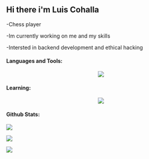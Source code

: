 ## Hi there i'm Luis Cohalla 

-Chess player

-Im currently working on me and my skills

-Intersted in backend development and ethical hacking


#### Languages and Tools:

<p align="center">
  <a href="https://skillicons.dev">
    <img src="https://skillicons.dev/icons?i=cs,py,html,css,js,dotnet,git" />
  </a>
</p>

#### Learning:

<p align="center">
  <a href="https://skillicons.dev">
    <img src="https://skillicons.dev/icons?i=c,cpp,unity,typescript,mysql,mongodb" />
  </a>
</p>

#### Github Stats:


<p align="left">
  <a>
    <img src="https://github-readme-streak-stats.herokuapp.com/?user=kikepy&theme=tokyonight" />
  </a>
</p>

<p align="left">
  <a>
    <img src="https://github-readme-stats.vercel.app/api?username=kikepy&count_private=true&show_icons=true&theme=tokyonight" />
  </a>
</p>

<p align="left">
 <a>
    <img src="https://github-readme-stats.vercel.app/api/top-langs/?username=kikepy&layout=compact&theme=tokyonight" />
  </a>
</p>

